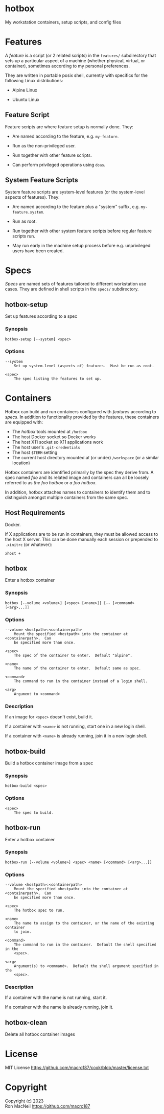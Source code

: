hotbox
======

My workstation containers, setup scripts, and config files



Features
========

A *feature* is a script (or 2 related scripts) in the `features/` subdirectory
that sets up a particular aspect of a machine (whether physical, virtual, or
container), sometimes according to my personal preferences.

They are written in portable posix shell, currently with specifics for the
following Linux distributions:

- Alpine Linux

- Ubuntu Linux


Feature Script
--------------

Feature scripts are where feature setup is normally done.  They:

* Are named according to the feature, e.g. `my-feature`.

* Run as the non-privileged user.

* Run together with other feature scripts.

* Can perform privileged operations using `doas`.


System Feature Scripts
----------------------

System feature scripts are system-level features (or the system-level aspects of
features).  They:

* Are named according to the feature plus a "system" suffix, e.g.
  `my-feature.system`.

* Run as root.

* Run together with other system feature scripts before regular feature scripts
  run.

* May run early in the machine setup process before e.g. unprivileged users have
  been created.



Specs
=====

*Specs* are named sets of features tailored to different workstation use cases.
They are defined in shell scripts in the `specs/` subdirectory.


hotbox-setup
------------

Set up features according to a spec

### Synopsis

```
hotbox-setup [--system] <spec>
```

### Options

```
--system
    Set up system-level (aspects of) features.  Must be run as root.

<spec>
    The spec listing the features to set up.
```



Containers
==========

Hotbox can build and run containers configured with *features* according to
*specs*.  In addition to functionality provided by the features, these
containers are equipped with:

- The *hotbox* tools mounted at `/hotbox`
- The host Docker socket so Docker works
- The host X11 socket so X11 applications work
- The host user's `.git-credentials`
- The host `$TERM` setting
- The current host directory mounted at (or under) `/workspace` (or a similar
  location)

Hotbox containers are identified primarily by the spec they derive from.  A spec
named *foo* and its related image and containers can all be loosely referred to
as *the foo hotbox* or *a foo hotbox*.

In addition, hotbox attaches names to containers to identify them and to
distinguish amongst multiple containers from the same spec.


Host Requirements
-----------------

Docker.

If X applications are to be run in containers, they must be allowed access to
the host X server.  This can be done manually each session or prepended to
`.xinitrc` (or whatever):

    xhost +


hotbox
------

Enter a hotbox container

### Synopsis

```
hotbox [--volume <volume>] [<spec> [<name>]] [-- [<command> [<arg>...]]
```

### Options

```
--volume <hostpath>:<containerpath>
    Mount the specified <hostpath> into the container at <containerpath>.  Can
    be specified more than once.

<spec>
    The spec of the container to enter.  Default "alpine".

<name>
    The name of the container to enter.  Default same as spec.

<command>
    The command to run in the container instead of a login shell.

<arg>
    Argument to <command>
```

### Description

If an image for `<spec>` doesn't exist, build it.

If a container with `<name>` is not running, start one in a new login shell.

If a container with `<name>` is already running, join it in a new login shell.


hotbox-build
------------

Build a hotbox container image from a spec

### Synopsis

```
hotbox-build <spec>
```

### Options

```
<spec>
    The spec to build.
```


hotbox-run
----------

Enter a hotbox container

### Synopsis

```
hotbox-run [--volume <volume>] <spec> <name> [<command> [<arg>...]]
```

### Options

```
--volume <hostpath>:<containerpath>
    Mount the specified <hostpath> into the container at <containerpath>.  Can
    be specified more than once.

<spec>
    The hotbox spec to run.

<name>
    The name to assign to the container, or the name of the existing container
    to join.

<command>
    The command to run in the container.  Default the shell specified in the
    <spec>.

<arg>
    Argument(s) to <command>.  Default the shell argument specified in the
    <spec>.
```

### Description

If a container with the name is not running, start it.

If a container with the name is already running, join it.


hotbox-clean
------------

Delete all hotbox container images



License
=======

MIT License <https://github.com/macro187/cook/blob/master/license.txt>



Copyright
=========

Copyright (c) 2023  
Ron MacNeil <https://github.com/macro187>
